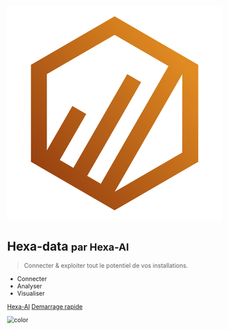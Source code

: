 ![logo](_media/logo.svg ':size=15%')

# Hexa-data <small>par Hexa-AI</small>

> Connecter & exploiter tout le potentiel de vos installations.

- Connecter
- Analyser
- Visualiser


[Hexa-AI](https://hexa-ai.fr)
[Demarrage rapide](connexion.md)



![color](#f0f0f0)